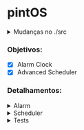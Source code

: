 # pintOS
<details>
<summary>Mudanças no ./src </summary>

- Para facilitar o export no src/utils depois de usar `make` usar `export PATH=$PATH:$(pwd)`, se não quiser colocar no .bashrc/zshrc
Mas no src/threads (adicionado no src/threads/Makefile os comandos para executar o pintos mais fácil com GUI ou sem);

- Para funcionar no Arch Linux modifiquei o src/Makefile.build:93 para ele reduzir o tamanho do loader.bin;

- Adicionado lógica para ir executando os testes em especifico, do threads, usa `make test TEST=<nome_do_test>`;
</details>


### Objetivos:
- [X] Alarm Clock
- [X] Advanced Scheduler
### Detalhamentos:
<details>
<summary>Alarm</summary>

Reimplementar `timer_sleep()` no `device/time.c` que está originalmente implementado como espera ocupada, chamando `thread_yiel()` enquanto o tempo não estiver passado.
Ideia: Adicionar a verificação ao scheduler, adicionando um campo na struct de threads para indicar o tempo que ela deve ficar parada se tiver com status de blocking.

</details>
<details>
<summary>Scheduler</summary>
Implementar uma mlfqs, na documentação oficial prevê a implementação completa de mlfqs e fila de prioridade; com o mlfqs, as prioridades definidas pelas threads devem ser ignoradas e controladas pelo escalonador;

[Fila esquema](https://www.google.com/url?sa=i&url=https://medium.com/@francescofranco_39234/multilevel-feedback-queue-3ae862436a95&psig=AOvVaw0uPvTNvKvDx0bKwYGvKyn_&ust=1718223750727000&source=images&cd=vfe&opi=89978449&ved=0CBIQjRxqFwoTCLD727Sw1IYDFQAAAAAdAAAAABAI)

Segundo o apêndice sobre o escalonador, devemos implementar o conceito de avg_load, thread_nice e o cpu_recent_time;

O avg_load é a carga média do sistema levando em conta a quantidade de threads em ready_list, sem incluir thread ociosa:

```math
avg = (\frac{59}{60}) * avg + (\frac{1}{60}) * (tamanho-da-ready-list)
```
O cpu recent time é uma média móvel exponencial, específica de cada thread, e que começa em 0, servindo como peso na hora de calcular a prioridade; a implementação consiste em uma função exponencial em que quanto mais o tempo passa os cpu time antigos fiquem com pesos menores e os mais recentes os pesos maiores; todas as threads devem ter seu recent time recalculados 1 vez por segundo `(timer_ticks() % TIMER_FREQ == 0)` usando:
```math
CpuTime = ( \frac{2 * avg}{2 * avg + 1} * CpuTime + nice) * 100
```

O nice é específico de cada thread, há funções para implementar e ele funcionar corretamente, e deve estar entre -20 e 20; sua função é calcular a prioridade: quanto mais positivo, menor a prioridade, que vai ser calculada usando o recent_time (apenas se ele mudar) e então mudar a thread de fila na mlfqs. Segue a formula:
```math
p = floor(PriMax - (\frac{RecentCpuTime}{4}) - (nice * 2))
```
##### Pontos Flutuantes
O kernel não suporta float nem double, então a documentação recomenda usar o formato de 17.14, 17 bits para a parte inteira e 14 para a fracionária. Para transformar reais nesses tipos, basta multiplicar por 2^Q, com Q o numero de bits separado para a parte fracionária, e truncar para int. A documentação recomenda usar isso no recent cpu time e no avg, para simular operações em float usando inteiros (ver [aqui](https://www.scs.stanford.edu/23wi-cs212/pintos/pintos_7.html) como as operações podem ser feitas).
</details>

<details>
    <summary>Tests</summary>

    
- [X] PASS tests/threads/alarm-single
- [X] PASS tests/threads/alarm-multiple
- [X] PASS tests/threads/alarm-simultaneous
- [ ] FAIL tests/threads/alarm-priority
- [X] PASS tests/threads/alarm-zero
- [X] PASS tests/threads/alarm-negative
- [ ] FAIL tests/threads/priority-change
- [ ] FAIL tests/threads/priority-donate-one
- [ ] FAIL tests/threads/priority-donate-multiple
- [ ] FAIL tests/threads/priority-donate-multiple2
- [ ] FAIL tests/threads/priority-donate-nest
- [ ] FAIL tests/threads/priority-donate-sema
- [ ] FAIL tests/threads/priority-donate-lower
- [ ] FAIL tests/threads/priority-fifo
- [ ] FAIL tests/threads/priority-preempt
- [ ] FAIL tests/threads/priority-sema
- [ ] FAIL tests/threads/priority-condvar
- [ ] FAIL tests/threads/priority-donate-chain
- [X] PASS tests/threads/mlfqs-load-1
- [X] PASS tests/threads/mlfqs-load-60
- [X] PASS tests/threads/mlfqs-load-avg
- [X] PASS tests/threads/mlfqs-recent-1
- [X] PASS tests/threads/mlfqs-fair-2
- [X] PASS tests/threads/mlfqs-fair-20
- [X] PASS tests/threads/mlfqs-nice-2
- [X] PASS tests/threads/mlfqs-nice-10
- [X] PASS tests/threads/mlfqs-block

*Conforme previsto pelo projeto;

</details>